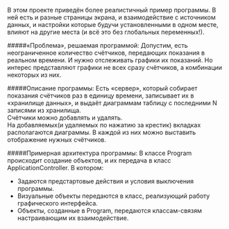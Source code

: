В этом проекте приведён более реалистичный пример программы. В ней есть и разные страницы экрана, и взаимодействие с источником данных, и настройки которые будучи установленными в одном месте, влияют на другие места (и всё это без глобальных переменных!).

#####«Проблема», решаемая программой:
Допустим, есть неограниченное количество счётчиков, передающих показания в реальном времени. И нужно отслеживать графики их показаний. Но интерес представляют графики не всех сразу счётчиков, а комбинации некоторых из них.

#####Описание программы:
Есть «сервер», который собирает показания счётчиков раз в единицу времени, записывает их в «хранилище данных», и выдаёт диаграммам таблицу с последними N записями из хранилища.  
Счётчики можно добавлять и удалять.  
На добавляемых(и удаляемых по нажатию за крестик) вкладках располагаются диаграммы. В каждой из них можно выставить отображение нужных счётчиков.


#####Примерная архитектура программы:
В классе Program происходит создание объектов, и их передача в класс ApplicationController.
В котором:
* Задаются предстартовые действия и условия выключения программы.
* Визуальные объекты передаются в класс, реализующий работу графического интерфейса.
* Объекты, созданные в Program, передаются классам-связям настраивающим их взаимодействие.
